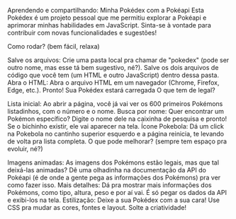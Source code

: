 Aprendendo e compartilhando: Minha Pokédex com a Pokéapi
Esta Pokédex é um projeto pessoal que me permitiu explorar a Pokéapi e aprimorar minhas habilidades em JavaScript. Sinta-se à vontade para contribuir com novas funcionalidades e sugestões!

Como rodar? (bem fácil, relaxa)

Salve os arquivos: Crie uma pasta local pra chamar de "pokedex" (pode ser outro nome, mas esse tá bem sugestivo, né?). Salve os dois arquivos de código que você tem (um HTML e outro JavaScript) dentro dessa pasta.
Abra o HTML: Abra o arquivo HTML em um navegador (Chrome, Firefox, Edge, etc.). Pronto! Sua Pokédex estará carregada
O que tem de legal?

Lista inicial: Ao abrir a página, você já vai ver os 600 primeiros Pokémons listadinhos, com o número e o nome.
Busca por nome: Quer encontrar um Pokémon específico? Digite o nome dele na caixinha de pesquisa e pronto! Se o bichinho existir, ele vai aparecer na tela.
Ícone Pokebola: Dá um click na Pokebola no cantinho superior esquerdo e a página reinicia, te levando de volta pra lista completa.
O que pode melhorar? (sempre tem espaço pra evoluir, né?)

Imagens animadas: As imagens dos Pokémons estão legais, mas que tal deixá-las animadas? Dê uma olhadinha na documentação da API do Pokéapi (é de onde a gente pega as informações dos Pokémons) pra ver como fazer isso.
Mais detalhes: Dá pra mostrar mais informações dos Pokémons, como tipo, altura, peso e por aí vai. É só pegar os dados da API e exibi-los na tela.
Estilização: Deixe a sua Pokédex com a sua cara! Use CSS pra mudar as cores, fontes e layout. Solte a criatividade!
